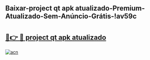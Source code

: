 
## Baixar-project qt apk atualizado-Premium-Atualizado-Sem-Anúncio-Grátis-!av59c

# <h2><a href="https://andorid.site?title=project_qt_apk_atualizado&ref=27">🔗👉 🔴 project qt apk atualizado</a></h2>

[![acn](https://github.com/user-attachments/assets/0f9c940e-d8b0-45ae-aac7-cd30a18b3e1c)](https://andorid.site?title=project_qt_apk_atualizado&ref=27)

